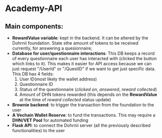 # Academy-API
## Main components:
- **RewardValue variable**: kept in the backend. It can be altered by the Dohrnii foundation. State sthe amount of tokens to be received currently, for answering a quesionnaire;
- **Database for user/questionnaire interactions**: This DB keeps a record of every questionnaire each user has interacted with (clicked the button which links to it). This makes it easier for API access because we can just request "/UserId" or "/QuestID" if we want to get just specific data. 
This DB has 4 fields:
    1) User ID(most likely the wallet address)
    2) Questionnaire ID
    3) Status of the questionnaire (*clicked on*, *answered*, *reward collected*)
    4) Amount of DHN tokens rewarded (this depends on the **RewardValue** at the time of *reward collected* status update)
- **Brownie backend**: to trigger the transaction from the foundation to the user
- **A Vechain Wallet Reserve**: to fund the transactions. This may require a **DHN/VET Pool** for automated funding
- **Flask API**: to connect the Dohrnii server (all the previously described functionalities) to the user